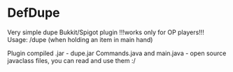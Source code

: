 # DefDupe
Very simple dupe Bukkit/Spigot plugin 
  !!!works only for OP players!!!   
  Usage: /dupe (when holding an item in main hand)

Plugin compiled .jar - dupe.jar
Commands.java and main.java - open source javaclass files, you can read and use them :/
